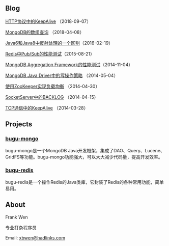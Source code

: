 ## Blog

[HTTP协议中的KeepAlive](https://github.com/xbwen/xbwen.github.io/wiki/HTTP%E5%8D%8F%E8%AE%AE%E4%B8%AD%E7%9A%84KeepAlive) （2018-09-07）

[MongoDB的数组查询](https://github.com/xbwen/xbwen.github.io/wiki/MongoDB%E7%9A%84%E6%95%B0%E7%BB%84%E6%9F%A5%E8%AF%A2) （2018-04-08）

[Java6和Java8中反射处理的一个区别](https://github.com/xbwen/xbwen.github.io/wiki/Java6%E5%92%8CJava8%E4%B8%AD%E5%8F%8D%E5%B0%84%E5%A4%84%E7%90%86%E7%9A%84%E4%B8%80%E4%B8%AA%E5%8C%BA%E5%88%AB)（2016-02-19）

[Redis中Pub/Sub的性能测试](https://github.com/xbwen/xbwen.github.io/wiki/Redis%E4%B8%ADPub-Sub%E7%9A%84%E6%80%A7%E8%83%BD%E6%B5%8B%E8%AF%95)（2015-08-21）

[MongoDB Aggregation Framework的性能测试](https://github.com/xbwen/xbwen.github.io/wiki/MongoDB-Aggregation-Framework%E7%9A%84%E6%80%A7%E8%83%BD%E6%B5%8B%E8%AF%95)（2014-11-04）

[MongoDB Java Driver中的写操作策略](https://github.com/xbwen/xbwen.github.io/wiki/MongoDB-Java-Driver%E4%B8%AD%E7%9A%84%E5%86%99%E6%93%8D%E4%BD%9C%E7%AD%96%E7%95%A5) （2014-05-04）

[使用ZooKeeper实现负载均衡](https://github.com/xbwen/xbwen.github.io/wiki/%E4%BD%BF%E7%94%A8ZooKeeper%E5%AE%9E%E7%8E%B0%E8%B4%9F%E8%BD%BD%E5%9D%87%E8%A1%A1) （2014-04-30）

[SocketServer中的BACKLOG](https://github.com/xbwen/xbwen.github.io/wiki/SocketServer%E4%B8%AD%E7%9A%84BACKLOG) （2014-04-15）

[TCP通信中的KeepAlive](https://github.com/xbwen/xbwen.github.io/wiki/TCP%E9%80%9A%E4%BF%A1%E4%B8%AD%E7%9A%84KeepAlive) （2014-03-28）

## Projects
### [bugu-mongo](https://github.com/xbwen/bugu-mongo)
bugu-mongo是一个MongoDB Java开发框架，集成了DAO、Query、Lucene、GridFS等功能。bugu-mongo功能强大，可以大大减少代码量，提高开发效率。

### [bugu-redis](https://github.com/xbwen/bugu-redis)
bugu-redis是一个操作Redis的Java类库，它封装了Redis的各种常用功能，简单易用。

## About

Frank Wen

专业打杂程序员

Email: xbwen@hadlinks.com


